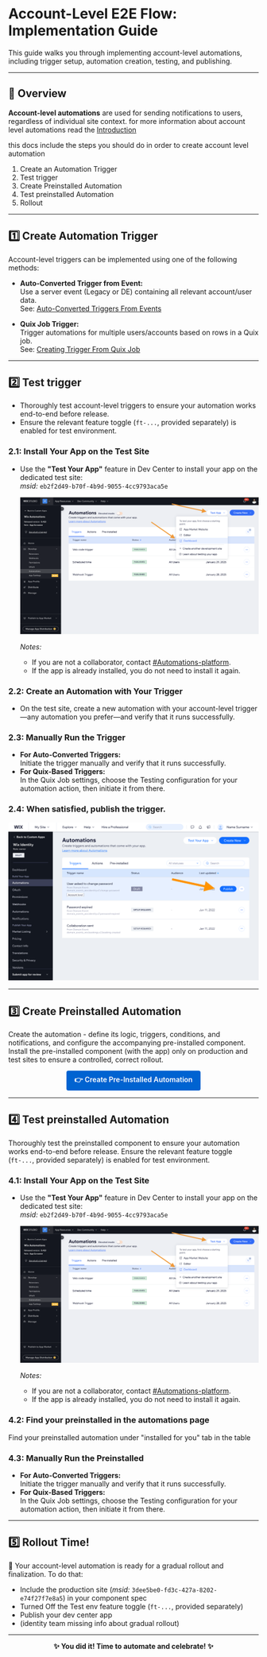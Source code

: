 # Account-Level E2E Flow: Implementation Guide

This guide walks you through implementing account-level automations, including trigger setup, automation creation, testing, and publishing.

---

## 🌟 Overview

**Account-level automations** are used for sending notifications to users, regardless of individual site context. for more information about account level automations read the [Introduction](https://github.com/Pickman123/Private-Projects/blob/main/Wix%20Official%20Notifications%20(internal%20docs)/Introduction%20to%20Wix%20Official%20Notifications.md)

this docs include the steps you should do in order to create account level automation

1. Create an Automation Trigger
2. Test trigger
3. Create Preinstalled Automation
4. Test preinstalled Automation
5. Rollout

---

## 1️⃣ Create Automation Trigger

Account-level triggers can be implemented using one of the following methods:

- **Auto-Converted Trigger from Event:**  
  Use a server event (Legacy or DE) containing all relevant account/user data.  
  See: [Auto-Converted Triggers From Events](./Triggers/Auto-Converted%20Triggers%20From%20Events%20(Account%20level).md)

- **Quix Job Trigger:**  
  Trigger automations for multiple users/accounts based on rows in a Quix job.  
  See: [Creating Trigger From Quix Job](./Triggers/Creating%20Trigger%20From%20Quix%20Job.md)

---

## 2️⃣ Test trigger

- Thoroughly test account-level triggers to ensure your automation works end-to-end before release.
- Ensure the relevant feature toggle (`ft-...`, provided separately) is enabled for test environment.  

### 2.1: Install Your App on the Test Site

- Use the **"Test Your App"** feature in Dev Center to install your app on the dedicated test site:  
  *msid:* `eb2f2d49-b70f-4b9d-9055-4cc9793aca5e`
  
  ![Install App for test](https://github.com/Pickman123/Private-Projects/blob/main/docs%20images/Install%20app%20for%20test.png?raw=true)

  *Notes:*
  - If you are not a collaborator, contact [#Automations-platform](https://wix.slack.com/archives/C7F2DUC1Y).
  - If the app is already installed, you do not need to install it again.

### 2.2: Create an Automation with Your Trigger

- On the test site, create a new automation with your account-level trigger—any automation you prefer—and verify that it runs successfully.

### 2.3: Manually Run the Trigger

- **For Auto-Converted Triggers:**  
  Initiate the trigger manually and verify that it runs successfully. 
- **For Quix-Based Triggers:**  
 In the Quix Job settings, choose the Testing configuration for your automation action, then initiate it from there.

### 2.4: When satisfied, publish the trigger.

  ![Publish Trigger Example](https://github.com/Pickman123/Private-Projects/blob/main/docs%20images/Publish%20account%20level%20emails.png?raw=true)

---

## 3️⃣ Create Preinstalled Automation
Create the automation - define its logic, triggers, conditions, and notifications, and configure the accompanying pre-installed component.
Install the pre-installed component (with the app) only on production and test sites to ensure a controlled, correct rollout.

<p align="center">
  <a href="https://github.com/Pickman123/Private-Projects/blob/main/Wix%20Official%20Notifications%20(internal%20docs)/Account-Level%20Automation%20Implementation/Preinstalleds/PreInstalled%20Account%20Level%20Automation.md"
     style="display:inline-block;padding:8px 16px;background:#0063d1;color:#ffffff;font-weight:600;text-decoration:none;border-radius:4px;">
    👉 Create&nbsp;Pre-Installed&nbsp;Automation
  </a>
</p>

---

## 4️⃣ Test preinstalled Automation

Thoroughly test the preinstalled component to ensure your automation works end-to-end before release.
Ensure the relevant feature toggle (`ft-...`, provided separately) is enabled for test environment.   

### 4.1: Install Your App on the Test Site

- Use the **"Test Your App"** feature in Dev Center to install your app on the dedicated test site:  
  *msid:* `eb2f2d49-b70f-4b9d-9055-4cc9793aca5e`
  
  ![Install App for test](https://github.com/Pickman123/Private-Projects/blob/main/docs%20images/Install%20app%20for%20test.png?raw=true)

  *Notes:*
  - If you are not a collaborator, contact [#Automations-platform](https://wix.slack.com/archives/C7F2DUC1Y).
  - If the app is already installed, you do not need to install it again.

### 4.2: Find your preinstalled in the automations page

Find your preinstalled automation under "installed for you" tab in the table

### 4.3: Manually Run the Preinstalled

- **For Auto-Converted Triggers:**  
  Initiate the trigger manually and verify that it runs successfully. 
- **For Quix-Based Triggers:**  
 In the Quix Job settings, choose the Testing configuration for your automation action, then initiate it from there.

---

## 5️⃣ Rollout Time! 

🎉 Your account-level automation is ready for a gradual rollout and finalization. To do that:

- Include the production site (*msid:* `3dee5be0-fd3c-427a-8202-e74f27f7e8a5`) in your component spec
- Turned Off the Test env feature toggle (`ft-...`, provided separately)
- Publish your dev center app
- (identity team missing info about gradual rollout)

---

<p align="center">
  <b>✨ You did it! Time to automate and celebrate! ✨</b>
</p>
